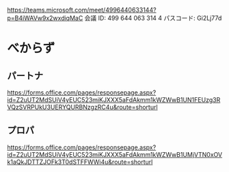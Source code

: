 https://teams.microsoft.com/meet/4996440633144?p=B4iWAVw9x2wxdiqMaC
会議 ID: 499 644 063 314 4
パスコード: Gi2Lj77d

# べからず
## パートナ
https://forms.office.com/pages/responsepage.aspx?id=Z2uUT2MdSUiV4yEUC523miKJXXX5aFdAkmm1kWZWwB1UN1FEUzg3RVQzSVRPUkU3UERYQURBNzgzRC4u&route=shorturl

## プロパ
https://forms.office.com/pages/responsepage.aspx?id=Z2uUT2MdSUiV4yEUC523miKJXXX5aFdAkmm1kWZWwB1UMjVTN0xOVk1aQkJDTTZJOFk3T0dSTFFWWi4u&route=shorturl
